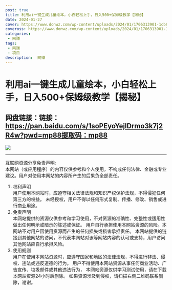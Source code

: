 ```yaml
---
post: true
title: 利用ai一键生成儿童绘本，小白轻松上手，日入500+保姆级教学【揭秘】
date: 2024-01-27
cover: https://www.donwz.com/wp-content/uploads/2024/01/1706313901-1cb8bb5120f2cad.jpg
coveross: https://www.donwz.com/wp-content/uploads/2024/01/1706313901-1cb8bb5120f2cad.jpg
categories:
 - 网赚
tags:
 - 网赚
 - 项目
description:  网赚
---
```

# 利用ai一键生成儿童绘本，小白轻松上手，日入500+保姆级教学【揭秘】

## 网盘链接：链接：https://pan.baidu.com/s/1soPEyoYejlDrmo3k7j2R4w?pwd=mp88提取码：mp88  

![](https://www.donwz.com/wp-content/uploads/2024/01/1706313901-1cb8bb5120f2cad.jpg)

---
互联网资源分享免责声明:  
本网站（或应用程序）的内容仅供参考和个人使用，不构成任何法律、金融或专业建议。用户对使用本网站的内容所产生的后果负全部责任。
1. 权利声明  
用户使用本网站时，应遵守相关法律法规和知识产权保护法规，不得侵犯任何第三方的权益。
未经授权，用户不得以任何形式复制、传播、修改、销售或进行商业用途。
2. 免责声明  
本网站提供的资源仅供参考和学习使用，不对资源的准确性、完整性或适用性做出任何明示或暗示的陈述或保证。
用户自行承担使用本网站资源的风险。本网站不对用户因使用资源而产生的任何损失或损害承担责任。
本网站提供的链接到其他网站的访问，不代表本网站对该等网站内容的认可或支持，用户访问其他网站应自行承担风险。
3. 使用规则  
用户在使用本网站资源时，应遵守国家和地区的法律法规，不得进行非法、侵权、违法或违反道德的行为。
用户不得使用本网站资源从事任何商业活动、广告宣传、垃圾邮件或其他违法行为，
本网站资源仅供学习测试使用，请在下载本网站资源24小时后删除。
如果资源涉及到侵权，请扫描右侧二维码联系删除，谢谢。
